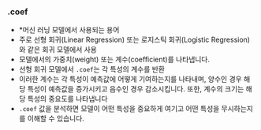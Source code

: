 ### .coef
* *머신 러닝 모델에서 사용되는 용어
* 주로 선형 회귀(Linear Regression) 또는 로지스틱 회귀(Logistic Regression)와 같은 회귀 모델에서 사용
* 모델에서의 가중치(weight) 또는 계수(coefficient)를 나타냅니다.
* 선형 회귀 모델에서 `.coef`는 각 특성의 계수를 반환
* 이러한 계수는 각 특성이 예측값에 어떻게 기여하는지를 나타내며, 양수인 경우 해당 특성이 예측값을 증가시키고 음수인 경우 감소시킵니다. 또한, 계수의 크기는 해당 특성의 중요도를 나타냅니다
* `.coef` 값을 분석하면 모델이 어떤 특성을 중요하게 여기고 어떤 특성을 무시하는지를 이해할 수 있습니다.